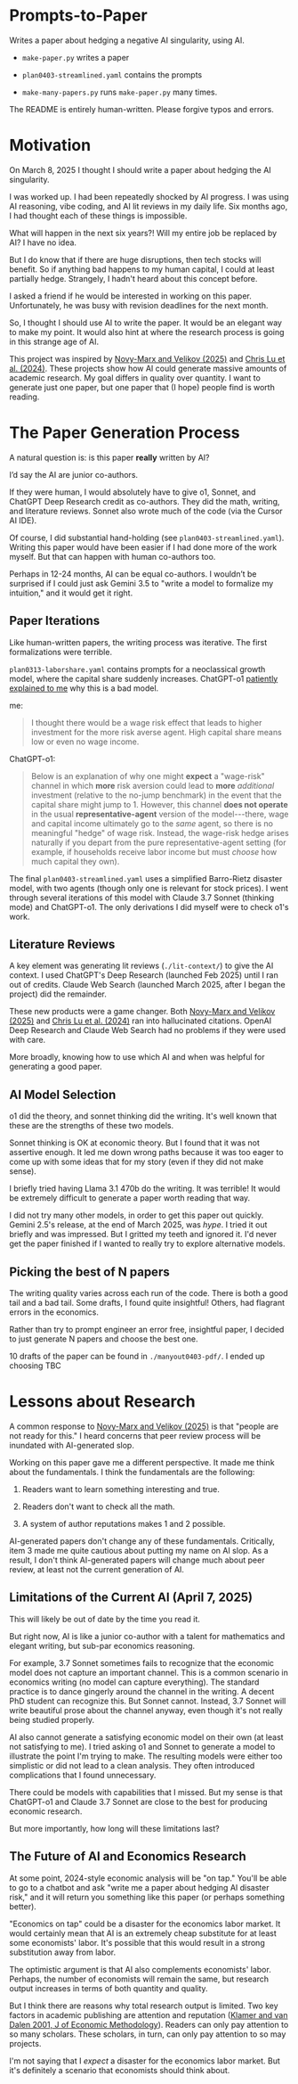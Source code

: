 # Prompts-to-Paper

Writes a paper about hedging a negative AI singularity, using AI.

- `make-paper.py` writes a paper

- `plan0403-streamlined.yaml` contains the prompts

- `make-many-papers.py` runs `make-paper.py` many times.


The README is entirely human-written. Please forgive typos and errors.

# Motivation

On March 8, 2025 I thought I should write a paper about hedging the AI singularity.

I was worked up. I had been repeatedly shocked by AI progress. I was using AI reasoning, vibe coding, and AI lit reviews in my daily life. Six months ago, I had thought each of these things is impossible.

What will happen in the next six years?! Will my entire job be replaced by AI? I have no idea.

But I do know that if there are huge disruptions, then tech stocks will benefit. So if anything bad happens to my human capital, I could at least partially hedge. Strangely, I hadn't heard about this concept before.

I asked a friend if he would be interested in working on this paper. Unfortunately, he was busy with revision deadlines for the next month. 

So, I thought I should use AI to write the paper. It would be an elegant way to make my point. It would also hint at where the research process is going in this strange age of AI.

This project was inspired by [Novy-Marx and Velikov (2025)](https://www.nber.org/papers/w33363)  and [Chris Lu et al. (2024)](https://arxiv.org/abs/2408.06292). These projects show how AI could generate massive amounts of academic research. My goal differs in quality over quantity. I want to generate just one paper, but one paper that (I hope) people find is worth reading.

# The Paper Generation Process

A natural question is: is this paper **really** written by AI? 

I’d say the AI are junior co-authors. 

If they were human, I would absolutely have to give o1, Sonnet, and ChatGPT Deep Research credit as co-authors. They did the math, writing, and literature reviews. Sonnet also wrote much of the code (via the Cursor AI IDE).

Of course, I did substantial hand-holding (see `plan0403-streamlined.yaml`). Writing this paper would have been easier if I had done more of the work myself. But that can happen with human co-authors too. 

Perhaps in 12-24 months, AI can be equal co-authors. I wouldn’t be surprised if I could just ask Gemini 3.5 to "write a model to formalize my intuition," and it would get it right.

## Paper Iterations

Like human-written papers, the writing process was iterative. The first formalizations were terrible. 

`plan0313-laborshare.yaml` contains prompts for a neoclassical growth model, where the capital share suddenly increases. ChatGPT-o1 [patiently explained to me](https://chatgpt.com/share/67ee989a-50b4-800d-842f-ab71d2424c53) why this is a bad model.

me:
 > I thought there would be a wage risk effect that leads to higher investment for the more risk averse agent. High capital share means low or even no wage income.

ChatGPT-o1:
> Below is an explanation of why one might **expect** a "wage-risk" channel in which **more** risk aversion could lead to **more** *additional* investment (relative to the no-jump benchmark) in the event that the capital share might jump to 1. However, this channel **does not operate** in the usual **representative-agent** version of the model---there, wage and capital income ultimately go to the *same* agent, so there is no meaningful "hedge" of wage risk. Instead, the wage-risk hedge arises naturally if you depart from the pure representative-agent setting (for example, if households receive labor income but must *choose* how much capital they own).

The final `plan0403-streamlined.yaml` uses a simplified Barro-Rietz disaster model, with two agents (though only one is relevant for stock prices). I went through several iterations of this model with Claude 3.7 Sonnet (thinking mode) and ChatGPT-o1. The only derivations I did myself were to check o1's work.

## Literature Reviews

A key element was generating lit reviews (`./lit-context/`) to give the AI context. I used ChatGPT's Deep Research (launched Feb 2025) until I ran out of credits. Claude Web Search (launched March 2025, after I began the project) did the remainder.

These new products were a game changer. Both [Novy-Marx and Velikov (2025)](https://www.nber.org/papers/w33363)  and [Chris Lu et al. (2024)](https://arxiv.org/abs/2408.06292) ran into hallucinated citations. OpenAI Deep Research and Claude Web Search had no problems if they were used with care. 

More broadly, knowing how to use which AI and when was helpful for generating a good paper. 

## AI Model Selection 

o1 did the theory, and sonnet thinking did the writing. It's well known that these are the strengths of these two models. 

Sonnet thinking is OK at economic theory. But I found that it was not assertive enough. It led me down wrong paths because it was too eager to come up with some ideas that for my story (even if they did not make sense).  

I briefly tried having Llama 3.1 470b do the writing. It was terrible! It would be extremely difficult to generate a paper worth reading that way. 

I did not try many other models, in order to get this paper out quickly. Gemini 2.5's release, at the end of March 2025, was *hype*. I tried it out briefly and was impressed. But I gritted my teeth and ignored it. I'd never get the paper finished if I wanted to really try to explore alternative models. 

## Picking the best of N papers

The writing quality varies across each run of the code. There is both a good tail and a bad tail. Some drafts, I found quite insightful! Others, had flagrant errors in the economics. 

Rather than try to prompt engineer an error free, insightful paper, I decided to just generate N papers and choose the best one. 

10 drafts of the paper can be found in `./manyout0403-pdf/`. I ended up choosing TBC

# Lessons about Research 

A common response to [Novy-Marx and Velikov (2025)](https://www.nber.org/papers/w33363) is that "people are not ready for this." I heard concerns that peer review process will be inundated with AI-generated slop.

Working on this paper gave me a different perspective. It made me think about the fundamentals. I think the fundamentals are the following:

1. Readers want to learn something interesting and true.

2. Readers don't want to check all the math.

3. A system of author reputations makes 1 and 2 possible.

AI-generated papers don't change any of these fundamentals.  Critically, item 3 made me quite cautious about putting my name on AI slop. As a result, I don't think AI-generated papers will change much about peer review, at least not the current generation of AI.

## Limitations of the Current AI (April 7, 2025)

This will likely be out of date by the time you read it.

But right now, AI is like a junior co-author with a talent for mathematics and elegant writing, but sub-par economics reasoning. 

For example, 3.7 Sonnet sometimes fails to recognize that the economic model does not capture an important channel. This is a common scenario in economics writing (no model can capture everything). The standard practice is to dance gingerly around the channel in the writing. A decent PhD student can recognize this. But Sonnet cannot. Instead, 3.7 Sonnet will write beautiful prose about the channel anyway, even though it's not really being studied properly. 

AI also cannot generate a satisfying economic model on their own (at least not satisfying to me). I tried asking o1 and Sonnet to generate a model to illustrate the point I'm trying to make. The resulting models were either too simplistic or did not lead to a clean analysis. They often introduced complications that I found unnecessary. 

There could be models with capabilities that I missed. But my sense is that ChatGPT-o1 and Claude 3.7 Sonnet are close to the best for producing economic research.

But more importantly, how long will these limitations last? 

## The Future of AI and Economics Research

At some point, 2024-style economic analysis will be "on tap." You'll be able to go to a chatbot and ask "write me a paper about hedging AI disaster risk," and it will return you something like this paper (or perhaps something better). 

"Economics on tap" could be a disaster for the economics labor market. It would certainly mean that AI is an extremely cheap substitute for at least some economists' labor. It's possible that this would result in a strong substitution away from labor.

The optimistic argument is that AI also complements economists' labor. Perhaps, the number of economists will remain the same, but research output increases in terms of both quantity and quality. 

But I think there are reasons why total research output is limited. Two key factors in academic publishing are attention and reputation ([Klamer and van Dalen 2001, J of Economic Methodology](https://repub.eur.nl/pub/6875/2001-0221.pdf)). Readers can only pay attention to so many scholars. These scholars, in turn, can only pay attention to so may projects. 

I'm not saying that I *expect* a disaster for the economics labor market. But it's definitely a scenario that economists should think about. 